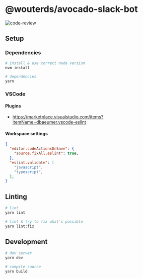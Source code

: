 # @wouterds/avocado-slack-bot

![code-review](https://github.com/wouterds/avocado-slack-bot/workflows/code-review/badge.svg)

## Setup

### Dependencies

```bash
# install & use correct node version
nvm install

# dependencies
yarn
```


### VSCode

#### Plugins

- https://marketplace.visualstudio.com/items?itemName=dbaeumer.vscode-eslint

#### Workspace settings

```json
{
  "editor.codeActionsOnSave": {
    "source.fixAll.eslint": true,
  },
  "eslint.validate": [
    "javascript",
    "typescript",
  ],
}
```

## Linting

```bash
# lint
yarn lint

# lint & try to fix what's possible
yarn lint:fix
```

## Development

```bash
# dev server
yarn dev

# compile source
yarn build
```
